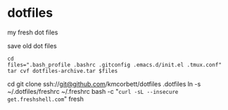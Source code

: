 dotfiles
========

my fresh dot files

save old dot files

``` 
cd 
files=".bash_profile .bashrc .gitconfig .emacs.d/init.el .tmux.conf"
tar cvf dotfiles-archive.tar $files
```

cd
git clone ssh://git@github.com/kmcorbett/dotfiles .dotfiles
ln -s ~/.dotfiles/freshrc ~/.freshrc
bash -c "`curl -sL --insecure get.freshshell.com`"
fresh
```

